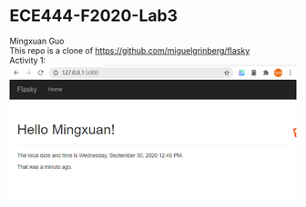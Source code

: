# ECE444-F2020-Lab3
Mingxuan Guo  
This repo is a clone of https://github.com/miguelgrinberg/flasky  
Activity 1:
![alt text](https://github.com/mp114514/ECE444-F2020-Lab3/blob/master/a1.PNG?raw=true)  
